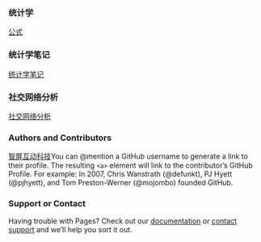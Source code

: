 ### 统计学
[公式](Experience/formula.html)

### 统计学笔记
[统计学笔记](s20x/Notebook.html)

### 社交网络分析
[社交网络分析](Data_Mining/SocialNetwork.html)


### Authors and Contributors
[智屏互动科技](https://www.smartscreen.com.cn)You can @mention a GitHub username to generate a link to their profile. The resulting `<a>` element will link to the contributor’s GitHub Profile. For example: In 2007, Chris Wanstrath (@defunkt), PJ Hyett (@pjhyett), and Tom Preston-Werner (@mojombo) founded GitHub.

### Support or Contact
Having trouble with Pages? Check out our [documentation](https://help.github.com/pages) or [contact support](https://github.com/contact) and we’ll help you sort it out.
